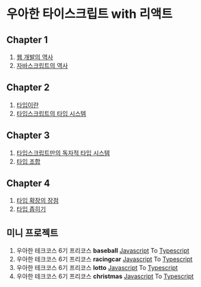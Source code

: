 # 우아한 타이스크립트 with 리액트

## Chapter 1

1. [웹 개발의 역사](https://github.com/BangDori/woowa-typescript/issues?q=is%3Aissue+is%3Aopen+%EC%9B%B9+%EA%B0%9C%EB%B0%9C%EC%9D%98+%EC%97%AD%EC%82%AC)
2. [자바스크립트의 역사](https://github.com/BangDori/woowa-typescript/issues?q=is%3Aissue+is%3Aopen+1.2+%EC%9E%90%EB%B0%94%EC%8A%A4%ED%81%AC%EB%A6%BD%ED%8A%B8%EC%9D%98+%ED%95%9C%EA%B3%84)

## Chapter 2

1. [타입이란](https://github.com/BangDori/woowa-typescript/issues?q=is%3Aissue+is%3Aopen+2.1+%ED%83%80%EC%9E%85%EC%9D%B4%EB%9E%80)
2. [타입스크립트의 타입 시스템](https://github.com/BangDori/woowa-typescript/issues?q=is%3Aissue+is%3Aopen+2.2+%ED%83%80%EC%9E%85%EC%8A%A4%ED%81%AC%EB%A6%BD%ED%8A%B8%EC%9D%98+%ED%83%80%EC%9E%85+%EC%8B%9C%EC%8A%A4%ED%85%9C)

## Chapter 3

1. [타입스크립트만의 독자적 타입 시스템](https://github.com/BangDori/woowa-typescript/issues?q=is%3Aissue+is%3Aopen+3.1+%ED%83%80%EC%9E%85%EC%8A%A4%ED%81%AC%EB%A6%BD%ED%8A%B8%EB%A7%8C%EC%9D%98+%EB%8F%85%EC%9E%90%EC%A0%81+%ED%83%80%EC%9E%85+%EC%8B%9C%EC%8A%A4%ED%85%9C)
2. [타입 조합](https://github.com/BangDori/woowa-typescript/issues?q=is%3Aissue+is%3Aopen+%ED%83%80%EC%9E%85+%EC%A1%B0%ED%95%A9)

## Chapter 4

1. [타입 확장의 장점](https://github.com/BangDori/woowa-typescript/issues?q=is%3Aissue+is%3Aopen+4.1+%ED%83%80%EC%9E%85+%ED%99%95%EC%9E%A5%ED%95%98%EA%B8%B0)
2. [타입 좁히기](https://github.com/BangDori/woowa-typescript/issues?q=is%3Aissue+is%3Aopen+4.2+%ED%83%80%EC%9E%85+%EC%A2%81%ED%9E%88%EA%B8%B0)

## 미니 프로젝트

1. 우아한 테크코스 6기 프리코스 **baseball** [Javascript](https://github.com/BangDori/javascript-baseball-6/tree/BangDori) To [Typescript](https://github.com/BangDori/woowa-typescript/tree/main/typescript-baseball)
2. 우아한 테크코스 6기 프리코스 **racingcar** [Javascript](https://github.com/BangDori/javascript-racingcar-6/tree/BangDori) To [Typescript](https://github.com/BangDori/woowa-typescript/tree/main/typescript-racingcar)
3. 우아한 테크코스 6기 프리코스 **lotto** [Javascript](https://github.com/BangDori/javascript-lotto-6/tree/BangDori) To [Typescript](https://github.com/BangDori/woowa-typescript/tree/main/typescript-lotto)
4. 우아한 테크코스 6기 프리코스 **christmas** [Javascript](https://github.com/BangDori/javascript-christmas-6-BangDori) To [Typescript](https://github.com/BangDori/woowa-typescript/tree/main/typescript-christmas)
